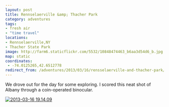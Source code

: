 ```yaml
---
layout: post
title: Rennselaerville &amp; Thacher Park
category: adventures
tags:
- fresh air
- "time travel"
locations:
- Rennselaerville,NY
- Thacher State Park
image: http://farm6.staticflickr.com/5532/10848474463_b6aa3d54d6_b.jpg
map: static
coordinates:
 - -74.0125265,42.6512778
redirect_from: /adventures/2013/03/16/rensselaerville-and-thacher-park/
---
```



We drove out for the day for some exploring. I scored this neat shot of Albany through a coin-operated binocular.

<div class="photos">
<a href="http://www.flickr.com/photos/katydecorah/10848474463/" title="2013-03-16 19.14.09 by katydecorah, on Flickr">
<img src="http://farm6.staticflickr.com/5532/10848474463_b6aa3d54d6_b.jpg" alt="2013-03-16 19.14.09"></a>
</div>